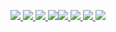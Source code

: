 <p><a href=""><img class="litespeed-loaded" src="https://www.bestdocapp.com/wp-content/uploads/2021/10/Asset-39@4x@2x.png" />&nbsp;<img class="litespeed-loaded" src="https://www.bestdocapp.com/wp-content/uploads/2021/10/Layer-2@2x-5-300x85.png" />&nbsp;<img class="litespeed-loaded" src="https://www.bestdocapp.com/wp-content/uploads/2021/10/Asset-22@4x@2x.png" />&nbsp;<img class="litespeed-loaded" src="https://www.bestdocapp.com/wp-content/uploads/2021/10/Layer-2@2x-3-300x99.png" /><img class="litespeed-loaded" src="https://www.bestdocapp.com/wp-content/uploads/2021/10/Layer-2@2x-1-300x96.png" />&nbsp;<img class="litespeed-loaded" src="https://www.bestdocapp.com/wp-content/uploads/2021/10/Layer-2@2x-4-300x119.png" />&nbsp;<img class="litespeed-loaded" src="https://www.bestdocapp.com/wp-content/uploads/2021/10/Layer-2@2x-300x90.png" />&nbsp;<img class="litespeed-loaded" src="https://www.bestdocapp.com/wp-content/uploads/2021/10/Layer-2@2x-2-300x154.png" /></a></p>
